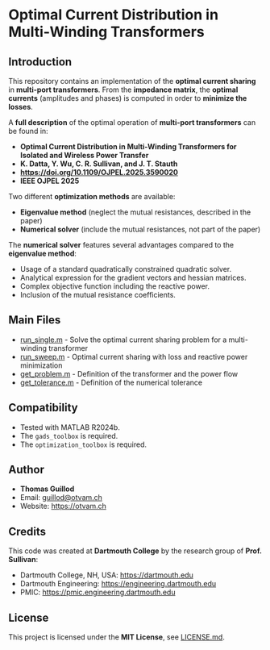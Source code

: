 #  Optimal Current Distribution in Multi-Winding Transformers

## Introduction

This repository contains an implementation of the **optimal current sharing** in **multi-port transformers**.
From the **impedance matrix**, the **optimal currents** (amplitudes and phases) is computed in order to **minimize the losses**.

A **full description** of the optimal operation of **multi-port transformers** can be found in:

* **Optimal Current Distribution in Multi-Winding Transformers for Isolated and Wireless Power Transfer**
* **K. Datta, Y. Wu, C. R. Sullivan, and J. T. Stauth**
* **https://doi.org/10.1109/OJPEL.2025.3590020**
* **IEEE OJPEL 2025**

Two different **optimization methods** are available:
* **Eigenvalue method** (neglect the mutual resistances, described in the paper)
* **Numerical solver** (include the mutual resistances, not part of the paper)

The **numerical solver** features several advantages compared to the **eigenvalue method**:
* Usage of a standard quadratically constrained quadratic solver.
* Analytical expression for the gradient vectors and hessian matrices.
* Complex objective function including the reactive power.
* Inclusion of the mutual resistance coefficients.

## Main Files

* [run_single.m](run_single.m) - Solve the optimal current sharing problem for a multi-winding transformer 
* [run_sweep.m](run_sweep.m) - Optimal current sharing with loss and reactive power minimization
* [get_problem.m](get_problem.m) - Definition of the transformer and the power flow
* [get_tolerance.m](get_tolerance.m) - Definition of the numerical tolerance

## Compatibility

* Tested with MATLAB R2024b.
* The `gads_toolbox` is required.
* The `optimization_toolbox` is required.

## Author

* **Thomas Guillod**
* Email: guillod@otvam.ch
* Website: https://otvam.ch

## Credits

This code was created at **Dartmouth College** by the research group of **Prof. Sullivan**:
* Dartmouth College, NH, USA: https://dartmouth.edu
* Dartmouth Engineering: https://engineering.dartmouth.edu
* PMIC: https://pmic.engineering.dartmouth.edu

## License

This project is licensed under the **MIT License**, see [LICENSE.md](LICENSE.md).

